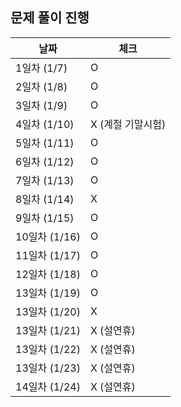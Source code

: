 ## 문제 풀이 진행

| 날짜 | 체크 |
| --- | --- |
| 1일차 (1/7) | O |
| 2일차 (1/8) | O |
| 3일차 (1/9) | O |
| 4일차 (1/10) | X (계절 기말시험) |
| 5일차 (1/11) | O |
| 6일차 (1/12) | O |
| 7일차 (1/13) | O |
| 8일차 (1/14) | X |
| 9일차 (1/15) | O |
| 10일차 (1/16) | O |
| 11일차 (1/17) | O |
| 12일차 (1/18) | O |
| 13일차 (1/19) | O |
| 13일차 (1/20) | X |
| 13일차 (1/21) | X (설연휴) |
| 13일차 (1/22) | X (설연휴) |
| 13일차 (1/23) | X (설연휴) |
| 14일차 (1/24) | X (설연휴) |
